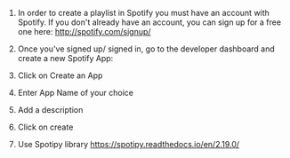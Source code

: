 1. In order to create a playlist in Spotify you must have an account with Spotify. If you don't already have an account, you can sign up for a free one here: http://spotify.com/signup/

2. Once you've signed up/ signed in, go to the developer dashboard and create a new Spotify App:

3. Click on Create an App

4. Enter App Name of your choice

5. Add a description

6. Click on create

7. Use Spotipy library https://spotipy.readthedocs.io/en/2.19.0/